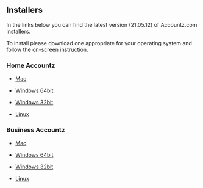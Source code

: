 ## Installers

In the links below you can find the latest version (21.05.12) of Accountz.com installers.

To install please download one appropriate for your operating system and follow the on-screen instruction.

### Home Accountz 
 
* [Mac](https://s3-eu-west-1.amazonaws.com/download.accountz.co.uk/home/install_home_accountz_v3.dmg)
  
* [Windows 64bit](https://s3-eu-west-1.amazonaws.com/download.accountz.co.uk/home/install_home_accountz_v3_win_64bit.exe)

* [Windows 32bit](https://s3-eu-west-1.amazonaws.com/download.accountz.co.uk/home/install_home_accountz_v3_win.exe)
 
* [Linux](https://s3-eu-west-1.amazonaws.com/download.accountz.co.uk/home/install_home_accountz_v3_linux.sh)
 

### Business Accountz 
 
* [Mac](https://s3-eu-west-1.amazonaws.com/download.accountz.co.uk/business/install_business_accountz_v3.dmg)
 
* [Windows 64bit](https://s3-eu-west-1.amazonaws.com/download.accountz.co.uk/business/install_business_accountz_v3_win_64bit.exe)

* [Windows 32bit](https://s3-eu-west-1.amazonaws.com/download.accountz.co.uk/business/install_business_accountz_v3_win.exe)
 
* [Linux](https://s3-eu-west-1.amazonaws.com/download.accountz.co.uk/business/install_business_accountz_v3_linux.sh)
 

